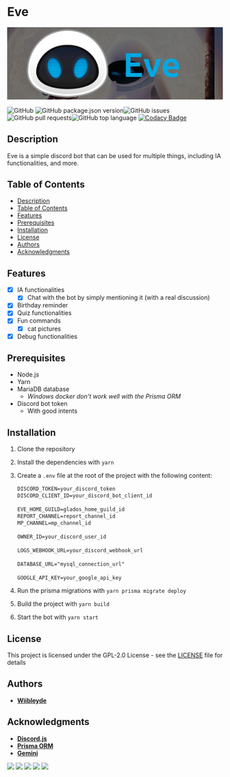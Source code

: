 # Eve

![Eve Banner](./eve-banner.png)

![GitHub](https://img.shields.io/github/license/wiibleyde/eve)
![GitHub package.json version](https://img.shields.io/github/package-json/v/wiibleyde/eve)![GitHub issues](https://img.shields.io/github/issues/wiibleyde/eve)
![GitHub pull requests](https://img.shields.io/github/issues-pr/wiibleyde/eve)![GitHub top language](https://img.shields.io/github/languages/top/wiibleyde/eve)
[![Codacy Badge](https://app.codacy.com/project/badge/Grade/cbed5be6cea84e34911753e187c5efed)](https://app.codacy.com/gh/Wiibleyde/GLaDOS-Assistant/dashboard?utm_source=gh&utm_medium=referral&utm_content=&utm_campaign=Badge_grade)

## Description

Eve is a simple discord bot that can be used for multiple things, including IA functionalities, and more.

## Table of Contents

- [Description](#description)
- [Table of Contents](#table-of-contents)
- [Features](#features)
- [Prerequisites](#prerequisites)
- [Installation](#installation)
- [License](#license)
- [Authors](#authors)
- [Acknowledgments](#acknowledgments)

## Features

- [x] IA functionalities
  - [x] Chat with the bot by simply mentioning it (with a real discussion)
- [x] Birthday reminder
- [x] Quiz functionalities
- [x] Fun commands
  - [x] cat pictures
- [x] Debug functionalities

## Prerequisites

- Node.js
- Yarn
- MariaDB database
  - *Windows docker don't work well with the Prisma ORM*
- Discord bot token
  - With good intents

## Installation

1. Clone the repository
2. Install the dependencies with `yarn`
3. Create a `.env` file at the root of the project with the following content:

    ```env
    DISCORD_TOKEN=your_discord_token
    DISCORD_CLIENT_ID=your_discord_bot_client_id

    EVE_HOME_GUILD=glados_home_guild_id
    REPORT_CHANNEL=report_channel_id
    MP_CHANNEL=mp_channel_id

    OWNER_ID=your_discord_user_id

    LOGS_WEBHOOK_URL=your_discord_webhook_url

    DATABASE_URL="mysql_connection_url"

    GOOGLE_API_KEY=your_google_api_key
    ```

4. Run the prisma migrations with `yarn prisma migrate deploy`
5. Build the project with `yarn build`
6. Start the bot with `yarn start`

## License

This project is licensed under the GPL-2.0 License - see the [LICENSE](LICENSE) file for details

## Authors

- [**Wiibleyde**](https://github.com/wiibleyde)

## Acknowledgments

- [**Discord.js**](https://discord.js.org/)
- [**Prisma ORM**](https://www.prisma.io/)
- [**Gemini**](https://gemini.google.com/)

![](https://forthebadge.com/images/badges/built-with-love.svg)
![](https://forthebadge.com/images/badges/made-with-typescript.svg)
![](https://forthebadge.com/images/badges/open-source.svg)
![](https://forthebadge.com/images/badges/uses-git.svg)
![](https://forthebadge.com/images/badges/uses-yarn.svg)
